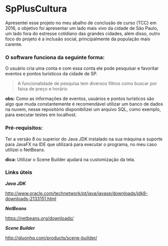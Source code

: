 # SpPlusCultura
Apresentei esse projeto no meu abalho de conclusão de curso (TCC) em 2016, o objetivo foi apresentar um lado mais vivo da cidade de São Paulo, um lado fora do estresse cotidiano das grandes cidades, além disso, outro foco do projeto é a inclusão social, principalmente da população mais carente.

### O software funciona da seguinte forma: 
O usuário cria uma conta e com essa conta ele pode pesquisar e favoritar eventos e pontos turísticos da cidade de SP. 
>A funcionalidade de pesquisa tem diversos filtros como buscar por faixa de preço e horário 

**obs:** Como as informações de eventos, usuários e pontos turísticos são algo que muda constantemente é recomendável utilizar um banco de dados na nuvem, nesse repositório disponibilizei um arquivo SQL, como exemplo, para executar testes em localhost.

### Pré-requisitos:
Ter a versão 8 ou superior do Java JDK instalado na sua máquina e suporte para JavaFX na IDE que utilizará para executar o programa, no meu caso utilizei o NetBeans.

**dica:** Utilizar o Scene Builder ajudará na customização da tela. 

### Links úteis

***Java JDK***     

<http://www.oracle.com/technetwork/pt/java/javase/downloads/jdk8-downloads-2133151.html>

***NetBeans***   

<https://netbeans.org/downloads/>

***Scene Builder*** 

<http://gluonhq.com/products/scene-builder/>
